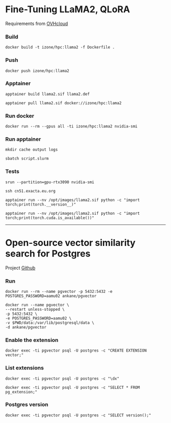 # Fine-Tuning LLaMA2, QLoRA

Requirements from [OVHcloud](https://blog.ovhcloud.com/fine-tuning-llama-2-models-using-a-single-gpu-qlora-and-ai-notebooks/)

### Build
```
docker build -t izone/hpc:llama2 -f Dockerfile .
```

### Push
```
docker push izone/hpc:llama2
```

### Apptainer
```
apptainer build llama2.sif llama2.def
```
```
apptainer pull llama2.sif docker://izone/hpc:llama2
```

### Run docker
```
docker run --rm --gpus all -ti izone/hpc:llama2 nvidia-smi
```
### Run apptainer
```
mkdir cache output logs

sbatch script.slurm
```

### Tests
```
srun --partition=gpu-rtx3090 nvidia-smi
```
```
ssh cn51.exacta.eu.org

apptainer run --nv /opt/images/llama2.sif python -c "import torch;print(torch.__version__)"

apptainer run --nv /opt/images/llama2.sif python -c "import torch;print(torch.cuda.is_available())"
```

-----
# Open-source vector similarity search for Postgres

Project [Github](https://github.com/pgvector/pgvector)

### Run
```
docker run --rm --name pgvector -p 5432:5432 -e POSTGRES_PASSWORD=aamu02 ankane/pgvector

docker run --name pgvector \
--restart unless-stopped \
-p 5432:5432 \
-e POSTGRES_PASSWORD=aamu02 \
-v $PWD/data:/var/lib/postgresql/data \
-d ankane/pgvector
```
### Enable the extension 
```
docker exec -ti pgvector psql -U postgres -c "CREATE EXTENSION vector;"
```
### List extensions
```
docker exec -ti pgvector psql -U postgres -c "\dx"

docker exec -ti pgvector psql -U postgres -c "SELECT * FROM pg_extension;"
```
### Postgres version
```
docker exec -ti pgvector psql -U postgres -c "SELECT version();"
```




